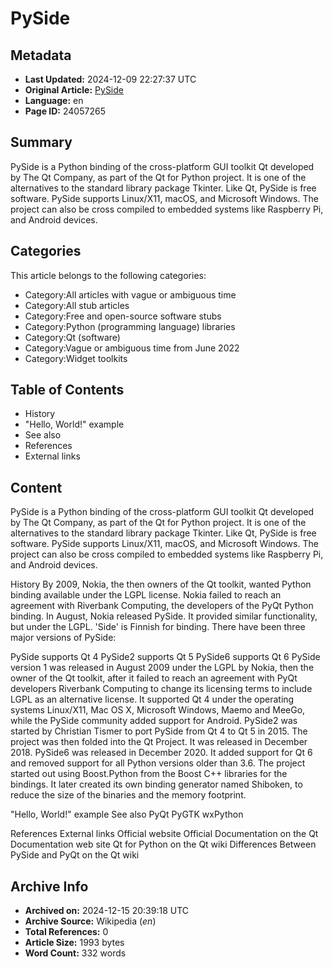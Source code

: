 # PySide

## Metadata
- **Last Updated:** 2024-12-09 22:27:37 UTC
- **Original Article:** [PySide](https://en.wikipedia.org/wiki/PySide)
- **Language:** en
- **Page ID:** 24057265

## Summary
PySide is a Python binding of the cross-platform GUI toolkit Qt developed by The Qt Company, as part of the Qt for Python project. It is one of the alternatives to the standard library package Tkinter. Like Qt, PySide is free software. PySide supports Linux/X11, macOS, and Microsoft Windows. The project can also be cross compiled to embedded systems like Raspberry Pi, and Android devices.

## Categories
This article belongs to the following categories:

- Category:All articles with vague or ambiguous time
- Category:All stub articles
- Category:Free and open-source software stubs
- Category:Python (programming language) libraries
- Category:Qt (software)
- Category:Vague or ambiguous time from June 2022
- Category:Widget toolkits

## Table of Contents

- History
- "Hello, World!" example
- See also
- References
- External links

## Content

PySide is a Python binding of the cross-platform GUI toolkit Qt developed by The Qt Company, as part of the Qt for Python project. It is one of the alternatives to the standard library package Tkinter. Like Qt, PySide is free software. PySide supports Linux/X11, macOS, and Microsoft Windows. The project can also be cross compiled to embedded systems like Raspberry Pi, and Android devices.

History
By 2009, Nokia, the then owners of the Qt toolkit, wanted Python binding available under the LGPL license. Nokia failed to reach an agreement with Riverbank Computing, the developers of the PyQt Python binding. In August, Nokia released PySide. It provided similar functionality, but under the LGPL.  'Side' is Finnish for binding.
There have been three major versions of PySide:

PySide supports Qt 4
PySide2 supports Qt 5
PySide6 supports Qt 6
PySide version 1 was released in August 2009 under the LGPL by Nokia, then the owner of the Qt toolkit, after it failed to reach an agreement with PyQt developers Riverbank Computing to change its licensing terms to include LGPL as an alternative license. It supported Qt 4 under the operating systems Linux/X11, Mac OS X, Microsoft Windows, Maemo and MeeGo, while the PySide community added support for Android.
PySide2 was started by Christian Tismer to port PySide from Qt 4 to Qt 5 in 2015. The project was then folded into the Qt Project. It was released in December 2018.
PySide6 was released in December 2020. It added support for Qt 6 and removed support for all Python versions older than 3.6.
The project started out using Boost.Python from the Boost C++ libraries for the bindings. It later created its own binding generator named Shiboken, to reduce the size of the binaries and the memory footprint.

"Hello, World!" example
See also
PyQt
PyGTK
wxPython

References
External links
Official website
Official Documentation on the Qt Documentation web site
Qt for Python on the Qt wiki
Differences Between PySide and PyQt on the Qt wiki

## Archive Info
- **Archived on:** 2024-12-15 20:39:18 UTC
- **Archive Source:** Wikipedia (_en_)
- **Total References:** 0
- **Article Size:** 1993 bytes
- **Word Count:** 332 words

